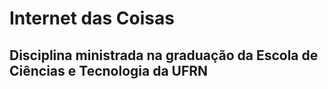# Internet das Coisas
## Disciplina ministrada na graduação da Escola de Ciências e Tecnologia da UFRN

